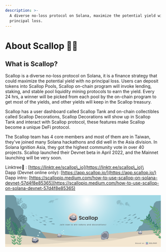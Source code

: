 ```yaml
---
description: >-
  A diverse no-loss protocol on Solana, maximize the potential yield with no
  principal loss.
---
```


# About Scallop 🦪🍴

## **What is Scallop?**

Scallop is a diverse no-loss protocol on Solana, it is a finance strategy that could maximize the potential yield with no principal loss. Users can deposit tokens into Scallop Pools, Scallop on-chain program will invoke lending, staking, and stable pool liquidity mining protocols to earn the yield. Every 24 hrs, a winner will be picked from each pool by the on-chain program to get most of the yields, and other yields will keep in the Scallop treasury.

Scallop has a user dashboard called Scallop Tank and on-chain collectibles called Scallop Decorations, Scallop Decorations will show up in Scallop Tank and interact with Scallop protocol, these features make Scallop become a unique DeFi protocol.

The Scallop team has 4 core members and most of them are in Taiwan, they've joined many Solana hackathons and did well in the Asia division. In Solana Ignition Asia, they got the highest community vote in over 40 projects. Scallop launched their Devnet beta in April 2022, and the Mainnet launching will be very soon.

Linktree🌲 : [https://linktr.ee/scallop\_io](https://linktr.ee/scallop\_io)\
\
Dapp (Devnet online only): [https://app.scallop.io/](https://app.scallop.io/) \
Dapp intro: [https://scallopio.medium.com/how-to-use-scallop-on-solana-devnet-57d4f8e85365](https://scallopio.medium.com/how-to-use-scallop-on-solana-devnet-57d4f8e85365)

![](.gitbook/assets/scallop-feng-mian-0926.png)
